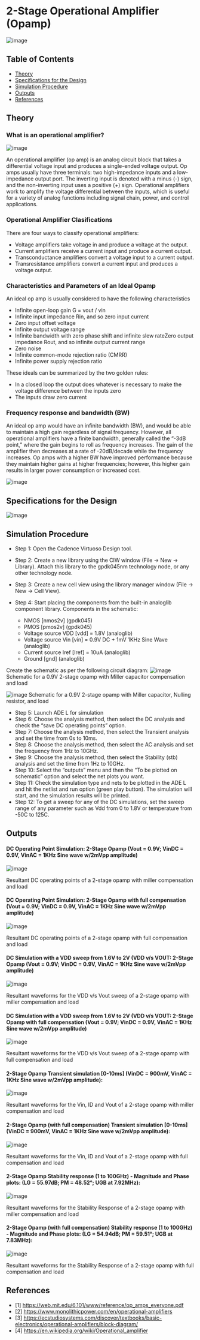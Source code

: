 2-Stage Operational Amplifier (Opamp) <a name="TOP"></a>
===================

![image](https://github.com/Nirvan007/Analog_Electronics/assets/127144315/9b2a1fc2-092f-40ef-8230-c367e254c5af)

## Table of Contents
* [Theory](#Theory)
* [Specifications for the Design](#Specifications-for-the-Design)
* [Simulation Procedure](#Simulation-Procedure)
* [Outputs](#Outputs)
* [References](#References)

## Theory
### What is an operational amplifier?

![image](https://github.com/Nirvan007/Analog_Electronics/assets/127144315/edb40ea7-29e9-4894-8c2b-6a03709baa3e)

An operational amplifier (op amp) is an analog circuit block that takes a differential voltage input and produces a single-ended voltage output. Op amps usually have three terminals: two high-impedance inputs and a low-impedance output port. The inverting input is denoted with a minus (-) sign, and the non-inverting input uses a positive (+) sign. Operational amplifiers work to amplify the voltage differential between the inputs, which is useful for a variety of analog functions including signal chain, power, and control applications.

### Operational Amplifier Clasifications

There are four ways to classify operational amplifiers:
* Voltage amplifiers take voltage in and produce a voltage at the output.
* Current amplifiers receive a current input and produce a current output.
* Transconductance amplifiers convert a voltage input to a current output.
* Transresistance amplifiers convert a current input and produces a voltage output.

### Characteristics and Parameters of an Ideal Opamp

An ideal op amp is usually considered to have the following characteristics
* Infinite open-loop gain G = vout / vin
* Infinite input impedance Rin, and so zero input current
* Zero input offset voltage
* Infinite output voltage range
* Infinite bandwidth with zero phase shift and infinite slew rateZero output impedance Rout, and so infinite output current range
* Zero noise
* Infinite common-mode rejection ratio (CMRR)
* Infinite power supply rejection ratio

These ideals can be summarized by the two golden rules:
* In a closed loop the output does whatever is necessary to make the voltage difference between the inputs zero
* The inputs draw zero current

### Frequency response and bandwidth (BW)
An ideal op amp would have an infinite bandwidth (BW), and would be able to maintain a high gain regardless of signal frequency. However, all operational amplifiers have a finite bandwidth, generally called the “-3dB point,” where the gain begins to roll as frequency increases. The gain of the amplifier then decreases at a rate of -20dB/decade while the frequency increases. Op amps with a higher BW have improved performance because they maintain higher gains at higher frequencies; however, this higher gain results in larger power consumption or increased cost.

![image](https://github.com/Nirvan007/Analog_Electronics/assets/127144315/84e4b3e5-7a8c-4f47-891a-f6d538cf9f8f)

## Specifications for the Design
![image](https://github.com/Nirvan007/Analog_Electronics/assets/127144315/4e60cd31-ee10-4e6e-b6fd-02959310349e)

## Simulation Procedure
* Step 1: Open the Cadence Virtuoso Design tool.
* Step 2: Create a new library using the CIW window (File -> New -> Library). Attach this library to the gpdk045nm technology node, or any other technology node.
* Step 3: Create a new cell view using the library manager window (File -> New -> Cell View). 
* Step 4: Start placing the components from the built-in analoglib component library.
  Components in the schematic:

  *  NMOS [nmos2v] (gpdk045)
  *  PMOS [pmos2v] (gpdk045)
  *  Voltage source VDD [vdd] = 1.8V (analoglib)
  *  Voltage source Vin [vin] = 0.9V DC + 1mV 1KHz Sine Wave (analoglib)
  *  Current source Iref [Iref] = 10uA (analoglib)
  *  Ground [gnd] (analoglib)

 Create the schematic as per the following circuit diagram:
![image](https://github.com/Nirvan007/Analog_Electronics/assets/127144315/7f80062c-32e6-4f5a-bb00-a92908eca8c2)
Schematic for a 0.9V 2-stage opamp with Miller capacitor compensation and load

![image](https://github.com/Nirvan007/Analog_Electronics/assets/127144315/77309c72-b551-4a43-9b82-cf1d65e169cc)
Schematic for a 0.9V 2-stage opamp with Miller capacitor, Nulling resistor, and load

* Step 5: Launch ADE L for simulation
* Step 6: Choose the analysis method, then select the DC analysis and check the “save DC operating points” option.
* Step 7: Choose the analysis method, then select the Transient analysis and set the time from 0s to 10ms.
* Step 8: Choose the analysis method, then select the AC analysis and set the frequency from 1Hz to 10GHz.
* Step 9: Choose the analysis method, then select the Stability (stb) analysis and set the time from 1Hz to 10GHz.
* Step 10: Select the “outputs” menu and then the “To be plotted on schematic” option and select the net plots you want.
* Step 11: Check the simulation type and nets to be plotted in the ADE L and hit the netlist and run option (green play button). The simulation will start, and the simulation results will be printed.
* Step 12: To get a sweep for any of the DC simulations, set the sweep range of any parameter such as Vdd from 0 to 1.8V or temperature from -50C to 125C.

## Outputs
#### DC Operating Point Simulation: 2-Stage Opamp (Vout = 0.9V; VinDC = 0.9V, VinAC = 1KHz Sine wave w/2mVpp amplitude)
  ![image](https://github.com/Nirvan007/Analog_Electronics/assets/127144315/d0fb747c-1f0f-4253-b221-3d4582884981)

  Resultant DC operating points of a 2-stage opamp with miller compensation and load

#### DC Operating Point Simulation: 2-Stage Opamp with full compensation (Vout = 0.9V; VinDC = 0.9V, VinAC = 1KHz Sine wave w/2mVpp amplitude)
  ![image](https://github.com/Nirvan007/Analog_Electronics/assets/127144315/d0cb1907-4fcb-4254-8bce-cb0bafaf440f)

  Resultant DC operating points of a 2-stage opamp with full compensation and load

#### DC Simulation with a VDD sweep from 1.6V to 2V (VDD v/s VOUT: 2-Stage Opamp (Vout = 0.9V; VinDC = 0.9V, VinAC = 1KHz Sine wave w/2mVpp amplitude)
  ![image](https://github.com/Nirvan007/Analog_Electronics/assets/127144315/9ed5f5a8-5a54-409f-a91f-dcf7fae5db2f)

  Resultant waveforms for the VDD v/s Vout sweep of a 2-stage opamp with miller compensation and load

#### DC Simulation with a VDD sweep from 1.6V to 2V (VDD v/s VOUT: 2-Stage Opamp with full compensation (Vout = 0.9V; VinDC = 0.9V, VinAC = 1KHz Sine wave w/2mVpp amplitude)
  ![image](https://github.com/Nirvan007/Analog_Electronics/assets/127144315/6af976cc-18d4-46e4-9102-0f14adcad05a)

  Resultant waveforms for the VDD v/s Vout sweep of a 2-stage opamp with full compensation and load

#### 2-Stage Opamp Transient simulation [0-10ms] (VinDC = 900mV, VinAC = 1KHz Sine wave w/2mVpp amplitude):
  ![image](https://github.com/Nirvan007/Analog_Electronics/assets/127144315/8597aa4e-b790-48ce-95a6-3bb16912edec)

  Resultant waveforms for the Vin, ID and Vout of a 2-stage opamp with miller compensation and load

#### 2-Stage Opamp (with full compensation) Transient simulation [0-10ms] (VinDC = 900mV, VinAC = 1KHz Sine wave w/2mVpp amplitude):
  ![image](https://github.com/Nirvan007/Analog_Electronics/assets/127144315/a09a8008-000c-4035-a66c-47ee6dd49a05)

  Resultant waveforms for the Vin, ID and Vout of a 2-stage opamp with full compensation and load

#### 2-Stage Opamp Stability response (1 to 100GHz) - Magnitude and Phase plots: (LG = 55.97dB; PM = 48.52°; UGB at 7.92MHz):
  ![image](https://github.com/Nirvan007/Analog_Electronics/assets/127144315/f6c67c58-a46a-41f9-a438-7ac1d2a36b13)

  Resultant waveforms for the Stability Response of a 2-stage opamp with miller compensation and load

#### 2-Stage Opamp (with full compensation) Stability response (1 to 100GHz) - Magnitude and Phase plots: (LG = 54.94dB; PM = 59.51°; UGB at 7.83MHz):
  ![image](https://github.com/Nirvan007/Analog_Electronics/assets/127144315/9e7beedb-1682-4c39-a220-f198de44e06d)

  Resultant waveforms for the Stability Response of a 2-stage opamp with full compensation and load

## References
 - [1] https://web.mit.edu/6.101/www/reference/op_amps_everyone.pdf
 - [2] https://www.monolithicpower.com/en/operational-amplifiers
 - [3] https://ecstudiosystems.com/discover/textbooks/basic-electronics/operational-amplifiers/block-diagram/
 - [4] https://en.wikipedia.org/wiki/Operational_amplifier
